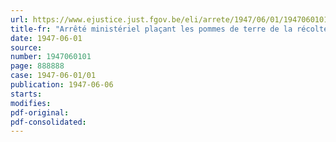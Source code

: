 ```yaml
---
url: https://www.ejustice.just.fgov.be/eli/arrete/1947/06/01/1947060101/justel
title-fr: "Arrêté ministériel plaçant les pommes de terre de la récolte 1946, livrées par les producteurs après le 30 avril 1947, sous le régime du prix normal"
date: 1947-06-01
source:
number: 1947060101
page: 888888
case: 1947-06-01/01
publication: 1947-06-06
starts:
modifies:
pdf-original:
pdf-consolidated:
---
```



